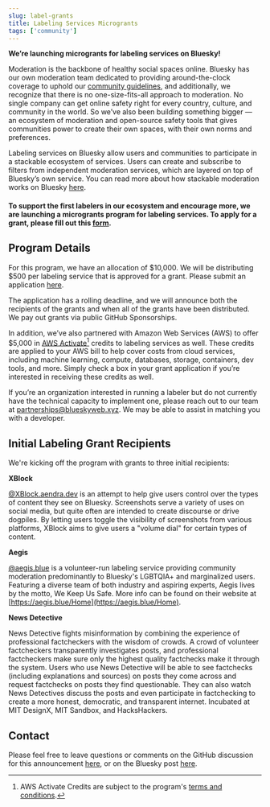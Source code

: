 ```yaml
---
slug: label-grants
title: Labeling Services Microgrants
tags: ['community']
---
```


**We’re launching microgrants for labeling services on Bluesky!**

Moderation is the backbone of healthy social spaces online. Bluesky has our own moderation team dedicated to providing around-the-clock coverage to uphold our [community guidelines](https://bsky.social/about/support/community-guidelines), and additionally, we recognize that there is no one-size-fits-all approach to moderation. No single company can get online safety right for every country, culture, and community in the world. So we’ve also been building something bigger — an ecosystem of moderation and open-source safety tools that gives communities power to create their own spaces, with their own norms and preferences.

Labeling services on Bluesky allow users and communities to participate in a stackable ecosystem of services. Users can create and subscribe to filters from independent moderation services, which are layered on top of Bluesky’s own service. You can read more about how stackable moderation works on Bluesky [here](https://bsky.social/about/blog/03-12-2024-stackable-moderation).

#### To support the first labelers in our ecosystem and encourage more, we are launching a microgrants program for labeling services. To apply for a grant, please fill out this [form](https://docs.google.com/forms/d/e/1FAIpQLScwMOjYiqmaqTG6YS1MHPyjstgzhUHXiSYb1UDDa2DDycHNBw/viewform).

## Program Details

For this program, we have an allocation of $10,000. We will be distributing $500 per labeling service that is approved for a grant. Please submit an application [here](https://docs.google.com/forms/d/e/1FAIpQLScwMOjYiqmaqTG6YS1MHPyjstgzhUHXiSYb1UDDa2DDycHNBw/viewform).

The application has a rolling deadline, and we will announce both the recipients of the grants and when all of the grants have been distributed. We pay out grants via public GitHub Sponsorships. 

In addition, we’ve also partnered with Amazon Web Services (AWS) to offer $5,000 in [AWS Activate](https://aws.amazon.com/startups?lang=en-US#start)[^1] credits to labeling services as well. These credits are applied to your AWS bill to help cover costs from cloud services, including machine learning, compute, databases, storage, containers, dev tools, and more. Simply check a box in your grant application if you’re interested in receiving these credits as well.

If you’re an organization interested in running a labeler but do not currently have the technical capacity to implement one, please reach out to our team at [partnerships@blueskyweb.xyz](mailto:partnerships@blueskyweb.xyz). We may be able to assist in matching you with a developer.

## Initial Labeling Grant Recipients

We're kicking off the program with grants to three initial recipients:

**XBlock**

[@XBlock.aendra.dev](https://bsky.app/profile/xblock.aendra.dev) is an attempt to help give users control over the types of content they see on Bluesky. Screenshots serve a variety of uses on social media, but quite often are intended to create discourse or drive dogpiles. By letting users toggle the visibility of screenshots from various platforms, XBlock aims to give users a "volume dial" for certain types of content. 

**Aegis**

[@aegis.blue](https://bsky.app/profile/aegis.blue) is a volunteer-run labeling service providing community moderation predominantly to Bluesky's LGBTQIA+ and marginalized users. Featuring a diverse team of both industry and aspiring experts, Aegis lives by the motto, We Keep Us Safe. More info can be found on their website at [https://aegis.blue/Home](https://aegis.blue/Home).

**News Detective**

News Detective fights misinformation by combining the experience of professional factcheckers with the wisdom of crowds. A crowd of volunteer factcheckers transparently investigates posts, and professional factcheckers make sure only the highest quality factchecks make it through the system. Users who use News Detective will be able to see factchecks (including explanations and sources) on posts they come across and request factchecks on posts they find questionable. They can also watch News Detectives discuss the posts and even participate in factchecking to create a more honest, democratic, and transparent internet. Incubated at MIT DesignX, MIT Sandbox, and HacksHackers.

## Contact

Please feel free to leave questions or comments on the GitHub discussion for this announcement [here](https://github.com/bluesky-social/atproto/discussions/2496), or on the Bluesky post [here](https://bsky.app/profile/atproto.com/post/3ksmpstsett27). 

[^1]:
     AWS Activate Credits are subject to the program's [terms and conditions](https://aws.amazon.com/activate/terms/). 
